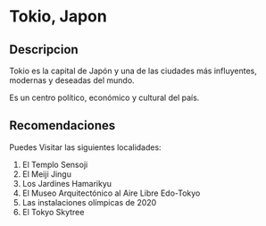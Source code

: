 # Tokio, Japon 

## Descripcion 

Tokio es la capital de Japón y una de las ciudades más influyentes, 
modernas y deseadas del mundo. 

Es un centro político, económico y cultural del país.

## Recomendaciones 

Puedes Visitar las siguientes localidades:  

1. El Templo Sensoji 
2. El Meiji Jingu 
3. Los Jardines Hamarikyu 
4. El Museo Arquitectónico al Aire Libre Edo-Tokyo 
5. Las instalaciones olímpicas de 2020
6. El Tokyo Skytree


